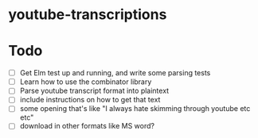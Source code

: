 # youtube-transcriptions

# Todo

- [ ] Get Elm test up and running, and write some parsing tests
- [ ] Learn how to use the combinator library
- [ ] Parse youtube transcript format into plaintext
- [ ] include instructions on how to get that text
- [ ] some opening that's like "I always hate skimming through youtube etc etc"
- [ ] download in other formats like MS word?